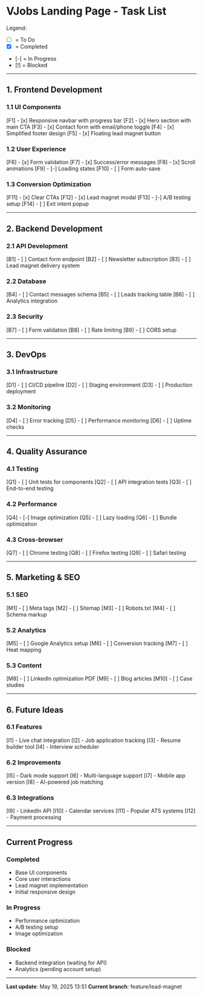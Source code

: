 # VJobs Landing Page - Task List

Legend:
- [ ] = To Do
- [x] = Completed
- [-] = In Progress
- [!] = Blocked

---

## 1. Frontend Development

### 1.1 UI Components
[F1] - [x] Responsive navbar with progress bar
[F2] - [x] Hero section with main CTA
[F3] - [x] Contact form with email/phone toggle
[F4] - [x] Simplified footer design
[F5] - [x] Floating lead magnet button

### 1.2 User Experience
[F6] - [x] Form validation
[F7] - [x] Success/error messages
[F8] - [x] Scroll animations
[F9] - [-] Loading states
[F10] - [ ] Form auto-save

### 1.3 Conversion Optimization
[F11] - [x] Clear CTAs
[F12] - [x] Lead magnet modal
[F13] - [-] A/B testing setup
[F14] - [ ] Exit intent popup

---

## 2. Backend Development

### 2.1 API Development
[B1] - [ ] Contact form endpoint
[B2] - [ ] Newsletter subscription
[B3] - [ ] Lead magnet delivery system

### 2.2 Database
[B4] - [ ] Contact messages schema
[B5] - [ ] Leads tracking table
[B6] - [ ] Analytics integration

### 2.3 Security
[B7] - [ ] Form validation
[B8] - [ ] Rate limiting
[B9] - [ ] CORS setup

---

## 3. DevOps

### 3.1 Infrastructure
[D1] - [ ] CI/CD pipeline
[D2] - [ ] Staging environment
[D3] - [ ] Production deployment

### 3.2 Monitoring
[D4] - [ ] Error tracking
[D5] - [ ] Performance monitoring
[D6] - [ ] Uptime checks

---

## 4. Quality Assurance

### 4.1 Testing
[Q1] - [ ] Unit tests for components
[Q2] - [ ] API integration tests
[Q3] - [ ] End-to-end testing

### 4.2 Performance
[Q4] - [-] Image optimization
[Q5] - [ ] Lazy loading
[Q6] - [ ] Bundle optimization

### 4.3 Cross-browser
[Q7] - [ ] Chrome testing
[Q8] - [ ] Firefox testing
[Q9] - [ ] Safari testing

---

## 5. Marketing & SEO

### 5.1 SEO
[M1] - [ ] Meta tags
[M2] - [ ] Sitemap
[M3] - [ ] Robots.txt
[M4] - [ ] Schema markup

### 5.2 Analytics
[M5] - [ ] Google Analytics setup
[M6] - [ ] Conversion tracking
[M7] - [ ] Heat mapping

### 5.3 Content
[M8] - [ ] LinkedIn optimization PDF
[M9] - [ ] Blog articles
[M10] - [ ] Case studies

---

## 6. Future Ideas

### 6.1 Features
[I1] - Live chat integration
[I2] - Job application tracking
[I3] - Resume builder tool
[I4] - Interview scheduler

### 6.2 Improvements
[I5] - Dark mode support
[I6] - Multi-language support
[I7] - Mobile app version
[I8] - AI-powered job matching

### 6.3 Integrations
[I9] - LinkedIn API
[I10] - Calendar services
[I11] - Popular ATS systems
[I12] - Payment processing

---

## Current Progress

### Completed 
- Base UI components
- Core user interactions
- Lead magnet implementation
- Initial responsive design

### In Progress 
- Performance optimization
- A/B testing setup
- Image optimization

### Blocked 
- Backend integration (waiting for API)
- Analytics (pending account setup)

---

**Last update**: May 19, 2025 13:51
**Current branch**: feature/lead-magnet
